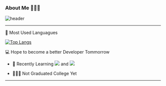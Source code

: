 ### About Me 👩🏻‍💻

![header](https://capsule-render.vercel.app/api?type=slice&color=auto&height=150&section=header&text=Lee%20Si%20Eun&fontSize=50&animation=fadeIn)

---
<p>🌼 Most Used Languagues </p>

[![Top Langs](https://github-readme-stats.vercel.app/api/top-langs/?username=ssinee&layout=compact)](https://github.com/ssinee/github-readme-stats)


💻 Hope to become a better Developer Tommorrow 
* <p> 🧠 Recently Learning 
  <img src="https://img.shields.io/badge/React-220010?style=flat-square&logo=React&logoColor=27D9D3"/>  and  <img src="https://img.shields.io/badge/Javascript-FADE32?style=flat-square&logo=Javascript&logoColor=black"/></p>
* <p> 👩🏻‍🎓 Not Graduated College Yet
---


